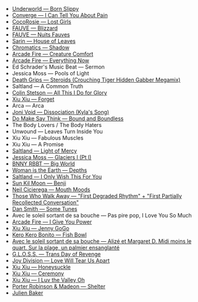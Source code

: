 - [Underworld — Born Slippy][34]
- [Converge — I Can Tell You About Pain][33]
- [CocoRosie — Lost Girls][32]
- [FAUVE — Blizzard][31]
- [FAUVE — Nuits Fauves][30]
- [Sarin — House of Leaves][29]
- [Chromatics — Shadow][28]
- [Arcade Fire — Creature Comfort][27]
- [Arcade Fire — Everything Now][26]
- Ed Schrader's Music Beat — Sermon
- Jessica Moss — Pools of Light
- [Death Grips — Steroids (Crouching Tiger Hidden Gabber Megamix)][25]
- Saltland — A Common Truth
- [Colin Stetson — All This I Do for Glory][24]
- [Xiu Xiu — Forget][23]
- Arca — Arca
- [Joni Void — Dissociation (Kyla's Song)][22]
- [Do Make Say Think — Bound and Boundless][21]
- The Body Lovers / The Body Haters
- Unwound — Leaves Turn Inside You
- Xiu Xiu — Fabulous Muscles
- Xiu Xiu — A Promise
- [Saltland — Light of Mercy][20]
- [Jessica Moss — Glaciers I (Pt I)][19]
- [BNNY RBBT — Big World][18]
- [Woman is the Earth — Depths][17]
- [Saltland — I Only Wish This For You][16]
- [Sun Kil Moon — Benji][15]
- [Neil Cicierega — Mouth Moods][14]
- [Those Who Walk Away — "First Degraded Rhythm" + "First Partially Recollected Conversation"][13]
- [Dan Smith — Some Tunes][12]
- Avec le soleil sortant de sa bouche — Pas pire pop, I Love You So Much
- [Arcade Fire — I Give You Power][11]
- [Xiu Xiu — Jenny GoGo][10]
- [Kero Kero Bonito — Fish Bowl][9]
- [Avec le soleil sortant de sa bouche — Alizé et Margaret D. Midi moins le quart. Sur la plage, un palmier ensanglanté][8]
- [G.L.O.S.S. — Trans Day of Revenge][7]
- [Joy Division — Love Will Tear Us Apart][6]
- [Xiu Xiu — Honeysuckle][5]
- [Xiu Xiu — Ceremony][4]
- [Xiu Xiu — I Luv the Valley Oh][3]
- [Porter Robinson & Madeon — Shelter][2]
- [Julien Baker][1]

[1]: https://youtu.be/tADWPTqR_4A
[2]: https://youtu.be/fzQ6gRAEoy0
[3]: https://youtu.be/dztURk0_DOg
[4]: https://youtu.be/95ms8A2XJY0
[5]: https://youtu.be/hYKGR8Er4vM
[6]: https://youtu.be/zuuObGsB0No
[7]: https://girlslivingoutsidesocietysshit.bandcamp.com/releases
[8]: http://cstrecords.com/cst121/
[9]: https://youtu.be/FY-CjOJCjJE
[10]: https://youtu.be/WMT6MsA3ut8
[11]: https://youtu.be/f6jma9VQEls
[12]: https://thedancemyth.bandcamp.com/album/some-tunes
[13]: http://cstrecords.com/cst122/
[14]: http://www.neilcic.com/mouthmoods/
[15]: https://youtu.be/UtndQzCUEY4
[16]: http://cstrecords.com/cst123/
[17]: https://womanistheearth.bandcamp.com/album/depths
[18]: http://www.bnnyrbbt.fans
[19]: http://cstrecords.com/cst124/
[20]: http://cstrecords.com/saltland-releases-new-single-light-of-mercy/
[21]: http://cstrecords.com/cst120/
[22]: http://cstrecords.com/cst125/
[23]: https://youtu.be/ywRzfwA75pY
[24]: https://colinstetson.bandcamp.com/album/all-this-i-do-for-glory
[25]: https://youtu.be/JUTKTk60aGk
[26]: https://youtu.be/zC30BYR3CUk
[27]: https://youtu.be/xzwicesJQ7E
[28]: https://youtu.be/IGUboLZx3Tk
[29]: https://sarin.bandcamp.com/track/house-of-leaves-split-w-guiltfeeder
[30]: https://youtu.be/cwaAppsy5yo
[31]: https://youtu.be/HMpmedi_pH4
[32]: https://youtu.be/aRa-SlftLQo
[33]: https://convergecult.bandcamp.com/album/i-can-tell-you-about-pain
[34]: https://youtu.be/iTFrCbQGyvM
